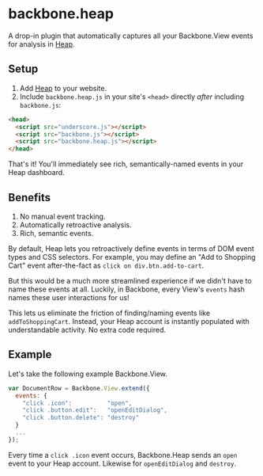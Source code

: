 # backbone.heap

A drop-in plugin that automatically captures all your Backbone.View events for analysis in [Heap](https://heapanalytics.com).

## Setup
1. Add [Heap](https://heapanalytics.com/signup) to your website.
2. Include `backbone.heap.js` in your site's `<head>` directly *after* including `backbone.js`:

```html
<head>
  <script src="underscore.js"></script>
  <script src="backbone.js"></script>
  <script src="backbone.heap.js"></script>
</head>
```

That's it! You'll immediately see rich, semantically-named events in your Heap dashboard.

## Benefits

1. No manual event tracking.
2. Automatically retroactive analysis.
3. Rich, semantic events.

By default, Heap lets you retroactively define events in terms of DOM event types and CSS selectors. For example, you may define an "Add to Shopping Cart" event after-the-fact as `click on div.btn.add-to-cart`.

But this would be a much more streamlined experience if we didn't have to name these events at all. Luckily, in Backbone, every View's `events` hash names these user interactions for us!

This lets us eliminate the friction of finding/naming events like `addToShoppingCart`. Instead, your Heap account is instantly populated with understandable activity. No extra code required.

## Example

Let's take the following example Backbone.View.

```javascript
var DocumentRow = Backbone.View.extend({
  events: {
    "click .icon":          "open",
    "click .button.edit":   "openEditDialog",
    "click .button.delete": "destroy"
  }
  ...
});
```

Every time a `click .icon` event occurs, Backbone.Heap sends an `open` event to your Heap account. Likewise for `openEditDialog` and `destroy`.
